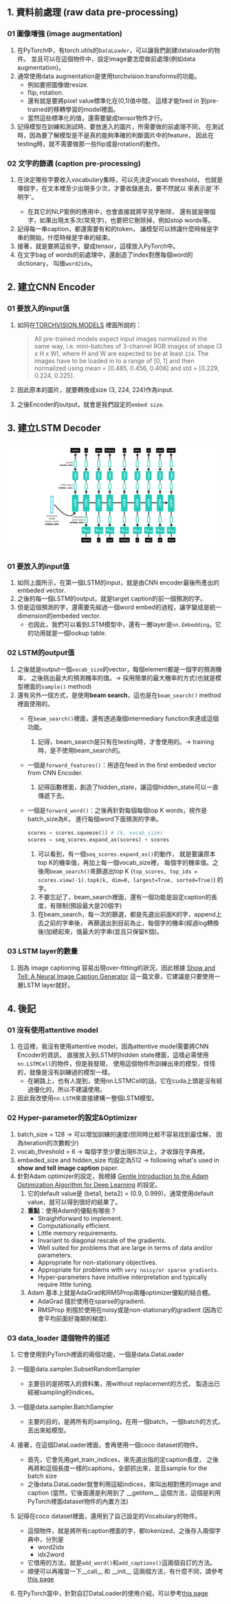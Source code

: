 
## 1. 資料前處理 (raw data pre-processing)

### 01 圖像增強 (image augmentation)

1. 在PyTorch中，有torch.utils的`DataLoader`，可以讓我們創建dataloader的物件。
   並且可以在這個物件中，設定image要怎麼做前處理(例如data augmentation)。
2. 通常使用data augmentation是使用torchvision.transforms的功能。
    - 例如要把圖像做resize.
    - flip, rotation.
    - 還有就是要將pixel value標準化在(0,1)值中間，
      這樣才能feed in 到pre-trained的移轉學習的model裡面。
    - 當然這些標準化的值，還需要變成tensor物件才行。
3. 記得模型在訓練和測試時，要放進入的圖片，所需要做的前處理不同，
   在測試時，因為要了解模型是不是真的能夠準確的判斷圖片中的feature，
   因此在testing時，就不需要做那一些flip或是rotation的動作。

### 02 文字的篩選 (caption pre-processing)

1. 在決定哪些字要收入vocabulary集時，可以先決定vocab threshold，
   也就是哪個字，在文本裡至少出現多少次，才要收錄進去，要不然就以<unkown>
   來表示是'不明字'。
   - 在其它的NLP案例的應用中，也會直接就將罕見字刪除，
   還有就是哪個字，如果出現太多次(常見字)，也要把它刪除掉，例如stop words等。
2. 記得每一串caption，都還需要有<start>和<end>的token，
   讓模型可以辨識什麼時候是字串的開始，什麼時候是字串的結束。
3. 接著，就是要將這些字，變成tensor，這樣放入PyTorch中。
4. 在文字bag of words的前處理中，還創造了index對應每個word的dictionary，
   叫做`word2idx`。
   
## 2. 建立CNN Encoder

### 01 要放入的input值

1. 如同在[TORCHVISION.MODELS](https://pytorch.org/docs/master/torchvision/models.html)
   裡面所說的：
   
   > All pre-trained models expect input images normalized in the same way, i.e. 
   mini-batches of 3-channel RGB images of shape (3 x H x W), where H and W are expected to be at least `224`. 
   The images have to be loaded in to a range of \[0, 1\] and then normalized using mean = \[0.485, 0.456, 0.406\] 
   and std = \[0.229, 0.224, 0.225\].
   
2. 因此原本的圖片，就要轉換成size (3, 224, 224)作為input.
3. 之後Encoder的output，就會是我們設定的`embed size`.


## 3. 建立LSTM Decoder

![decoder structure](images/decoder.png)

### 01 要放入的input值

1. 如同上圖所示，在第一個LSTM的input，就是由CNN encoder最後所產出的embeded vector.
2. 之後的每一個LSTM的output，就是target caption的前一個預測的字。
3. 但是這個預測的字，還需要先經過一個word embed的過程，讓字變成是統一dimension的embeded vector.
    - 也因此，我們可以看到LSTM模型中，還有一層layer是`nn.Embedding`。它的功用就是一個lookup table.

### 02 LSTM的output值

1. 之後就是output一個`vocab_size`的vector，每個element都是一個字的預測機率，
   之後挑出最大的預測機率的值。-> 採用簡單的最大機率的方式(也就是模型裡面的`sample()` method)
2. 還有另外一個方式，是使用**beam search**，這也是在`beam_search()` method裡面使用的。
    - 在`beam_search()`裡面，還有透過幾個intermediary function來達成這個功能。
        1. 記得，beam_search是只有在testing時，才會使用的。-> training時，是不使用beam_search的。
    - 一個是`forward_features()`：用途在feed in the first embeded vector from CNN Encoder.
        1. 記得函數裡面，創造了hidden_state，讓這個hidden_state可以一直傳遞下去。
    - 一個是`forward_word()`：之後再針對每個每個top K words，視作是batch_size為K，
      進行每個word下面預測的字串。
      
        ```python
        scores = scores.squeeze(1) # (k, vocab_size)
        scores = seq_scores.expand_as(scores) + scores
        ```
    
        1. 可以看到，有一個`seq_scores.expand_as()`的動作，
           就是要讓原本top K的機率值，再加上每一個vocab_size裡，
           每個字的機率值。之後用`beam_search()`來篩選出top K
           (`top_scores, top_ids = scores.view(-1).topk(k, dim=0, largest=True, sorted=True)`)
           的字。
        2. 不要忘記了，beam_search裡面，還有一個功能是設定caption的長度，有限制(預設最大是20個字)
        3. 在beam_search，每一次的篩選，都是先選出前面K的字，append上去之前的字串後，
           再篩選出到目前為止，每個字的機率(經過log轉換後)加總起來，值最大的字串(並且只保留K個)。

### 03 LSTM layer的數量

1. 因為 image captioning 容易出現over-fitting的狀況，因此根據
   [Show and Tell: A Neural Image Caption Generator](https://www.cv-foundation.org/openaccess/content_cvpr_2015/papers/Vinyals_Show_and_Tell_2015_CVPR_paper.pdf)
   這一篇文章，它建議是只要使用一層LSTM layer就好。


## 4. 後記

### 01 沒有使用attentive model

1. 在這裡，我沒有使用attentive model，因為attentive model需要將CNN Encoder的資訊，
   直接放入到LSTM的hidden state裡面，這樣必需使用`nn.LSTMCell`的物件，但是我發現，
   使用這個物件所訓練出來的模型，怪怪的，就像是沒有訓練過的模型一樣。
    - 在網路上，也有人提到，使用nn.LSTMCell的話，它在cuda上頭是沒有經過優化的，所以不建議使用。 
2. 因此我改使用`nn.LSTM`來直接建構一整個LSTM模型。

### 02 Hyper-parameter的設定&Optimizer

1. batch_size = 128 -> 可以增加訓練的速度(但同時比較不容易找到最佳解，
   因為iteration的次數較少)
2. vocab_threshold = 6 -> 每個字至少要出現6次以上，才收錄在字典裡。
3. embeded_size and hidden_size 均設定為512 
   -> following what's used in **show and tell image caption** paper.
4. 針對Adam optimizer的設定，我根據
   [Gentle Introduction to the Adam Optimization Algorithm for Deep Learning](https://machinelearningmastery.com/adam-optimization-algorithm-for-deep-learning/)
   的設定。
    1. 它的default value是 (beta1, beta2) = (0.9, 0.999)，通常使用default value，就可以得到很好的結果了。
    2. **重點**：使用Adam的優點有哪些？
        - Straightforward to implement.
        - Computationally efficient.
        - Little memory requirements.
        - Invariant to diagonal rescale of the gradients.
        - Well suited for problems that are large in terms of data and/or parameters.
        - Appropriate for non-stationary objectives.
        - Appropriate for problems with `very noisy/or sparse gradients`.
        - Hyper-parameters have intuitive interpretation and typically require little tuning.
    3. Adam 基本上就是AdaGrad和RMSProp兩種optimizer優點的結合體。
        - AdaGrad 擅於使用在sparse的gradient.
        - RMSProp 則擅於使用在noisy或是non-stationary的gradient
          (因為它會平均前面好幾期的梯度).

### 03 data_loader 這個物件的描述

1. 它會使用到PyTorch裡面的兩個功能，一個是data.DataLoader
2. 一個是data.sampler.SubsetRandomSampler
    - 主要目的是把喂入的資料集，用without replacement的方式，
      製造出已經被sampling的indices。
3. 一個是data.sampler.BatchSampler
    - 主要的目的，是將所有的sampling，在用一個batch，一個batch的方式，丟出來給模型。 
4. 接著，在這個DataLoader裡面，會再使用一個coco dataset的物件。
    - 首先，它會先用get_train_indices，來先選出指的定caption長度，
      之後再將和這個長度一樣的captions，全部抓出來，並且sample for the batch size
    - 之後data.DataLoader就會利用這組indices，來叫出相對應的image and caption
      (當然，它後面還是利用到了 \_\_getitem\_\_ 這個方法，這個是利用PyTorch裡面dataset物件的內置方法)
5. 記得在coco dataset裡面，還用到了自己設定的Vocabulary的物件。
    - 這個物件，就是將所有caption裡面的字，都tokenized，之後存入兩個字典中，分別是
        - word2idx
        - idx2word
    - 它借用的方法，就是`add_word()`和`add_captions()`這兩個自訂的方法。
    - 順便可以再複習一下\_\_call\_\_ 和 \_\_init\_\_ 這兩個方法，有什麼不同，請參考[this page](https://stackoverflow.com/questions/9663562/what-is-the-difference-between-init-and-call-in-python)  
         
6. 在PyTorch當中，針對自訂DataLoader的使用介紹，可以參考[this page](https://pytorch.org/tutorials/beginner/data_loading_tutorial.html)







 
         

 










